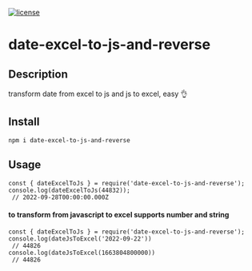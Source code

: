 [![license](https://img.shields.io/badge/license-MIT%20License-blue.svg)](https://github.com/marcuxo/date-excel-to-js-and-reverse/blob/main/LICENSE)

# date-excel-to-js-and-reverse

## Description
transform date from excel to js and js to excel, easy 👌

## Install
```node
npm i date-excel-to-js-and-reverse
```

## Usage
```node
const { dateExcelToJs } = require('date-excel-to-js-and-reverse');
console.log(dateExcelToJs(44832));
 // 2022-09-28T00:00:00.000Z
```

#### to transform from javascript to excel supports number and string

```node
const { dateExcelToJs } = require('date-excel-to-js-and-reverse');
console.log(dateJsToExcel('2022-09-22'))
 // 44826
console.log(dateJsToExcel(1663804800000))
 // 44826
```

